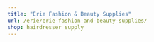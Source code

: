 ```yaml
---
title: "Erie Fashion & Beauty Supplies"
url: /erie/erie-fashion-and-beauty-supplies/
shop: hairdresser supply
---
```

